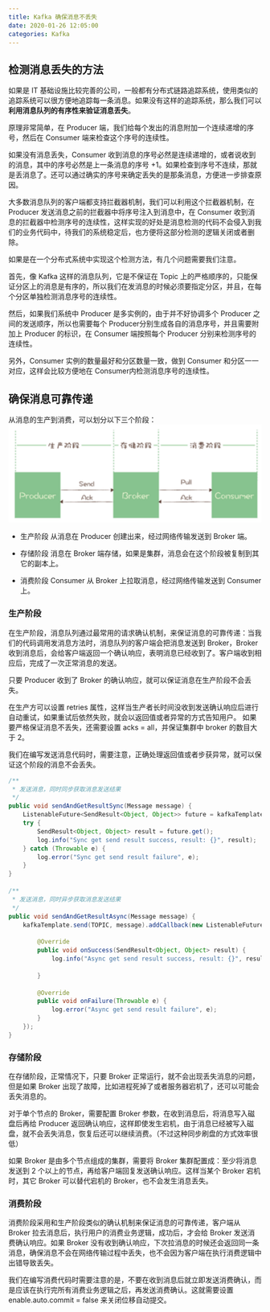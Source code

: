 ```yaml
---
title: Kafka 确保消息不丢失
date: 2020-01-26 12:05:00
categories: Kafka
---
```

## 检测消息丢失的方法
如果是 IT 基础设施比较完善的公司，一般都有分布式链路追踪系统，使用类似的追踪系统可以很方便地追踪每一条消息。如果没有这样的追踪系统，那么我们可以**利用消息队列的有序性来验证消息丢失**。

原理非常简单，在 Producer 端，我们给每个发出的消息附加一个连续递增的序号，然后在 Consumer 端来检查这个序号的连续性。

如果没有消息丢失，Consumer 收到消息的序号必然是连续递增的，或者说收到的消息，其中的序号必然是上一条消息的序号 +1。如果检查到序号不连续，那就是丢消息了。还可以通过确实的序号来确定丢失的是那条消息，方便进一步排查原因。

大多数消息队列的客户端都支持拦截器机制，我们可以利用这个拦截器机制，在 Producer 发送消息之前的拦截器中将序号注入到消息中，在 Consumer 收到消息的拦截器中检测序号的连续性，这样实现的好处是消息检测的代码不会侵入到我们的业务代码中，待我们的系统稳定后，也方便将这部分检测的逻辑关闭或者删除。

如果是在一个分布式系统中实现这个检测方法，有几个问题需要我们注意。

首先，像 Kafka 这样的消息队列，它是不保证在 Topic 上的严格顺序的，只能保证分区上的消息是有序的，所以我们在发消息的时候必须要指定分区，并且，在每个分区单独检测消息序号的连续性。

然后，如果我们系统中 Producer 是多实例的，由于并不好协调多个 Producer 之间的发送顺序，所以也需要每个 Producer分别生成各自的消息序号，并且需要附加上 Producer 的标识，在 Consumer 端按照每个 Producer 分别来检测序号的连续性。

另外，Consumer 实例的数量最好和分区数量一致，做到 Consumer 和分区一一对应，这样会比较方便地在 Consumer内检测消息序号的连续性。

## 确保消息可靠传递
从消息的生产到消费，可以划分以下三个阶段：
![消息生产消费三阶段](/images/kafka/消息生产消费三阶段.png)

* 生产阶段
从消息在 Producer 创建出来，经过网络传输发送到 Broker 端。

* 存储阶段
消息在 Broker 端存储，如果是集群，消息会在这个阶段被复制到其它的副本上。

* 消费阶段
Consumer 从 Broker 上拉取消息，经过网络传输发送到 Consumer 上。

### 生产阶段
在生产阶段，消息队列通过最常用的请求确认机制，来保证消息的可靠传递：当我们的代码调用发消息方法时，消息队列的客户端会把消息发送到 Broker，Broker 收到消息后，会给客户端返回一个确认响应，表明消息已经收到了。客户端收到相应后，完成了一次正常消息的发送。

只要 Producer 收到了 Broker 的确认响应，就可以保证消息在生产阶段不会丢失。

在生产方可以设置 retries 属性，这样当生产者长时间没收到发送确认响应后进行自动重试，如果重试后依然失败，就会以返回值或者异常的方式告知用户。
如果要严格保证消息不丢失，还需要设置 acks = all，并保证集群中 broker 的数目大于 2。

我们在编写发送消息代码时，需要注意，正确处理返回值或者步获异常，就可以保证这个阶段的消息不会丢失。

```java
/**
 * 发送消息，同时同步获取消息发送结果
 */
public void sendAndGetResultSync(Message message) {
    ListenableFuture<SendResult<Object, Object>> future = kafkaTemplate.send(TOPIC, message);
    try {
        SendResult<Object, Object> result = future.get();
        log.info("Sync get send result success, result: {}", result);
    } catch (Throwable e) {
        log.error("Sync get send result failure", e);
    }
}

/**
 * 发送消息，同时异步获取消息发送结果
 */
public void sendAndGetResultAsync(Message message) {
    kafkaTemplate.send(TOPIC, message).addCallback(new ListenableFutureCallback<SendResult<Object, Object>>() {

        @Override
        public void onSuccess(SendResult<Object, Object> result) {
            log.info("Async get send result success, result: {}", result);

        }

        @Override
        public void onFailure(Throwable e) {
            log.error("Async get send result failure", e);
        }
    });
}
```

### 存储阶段
在存储阶段，正常情况下，只要 Broker 正常运行，就不会出现丢失消息的问题，但是如果 Broker 出现了故障，比如进程死掉了或者服务器宕机了，还可以可能会丢失消息的。

对于单个节点的 Broker，需要配置 Broker 参数，在收到消息后，将消息写入磁盘后再给 Producer 返回确认响应，这样即使发生宕机，由于消息已经被写入磁盘，就不会丢失消息，恢复后还可以继续消费。（不过这种同步刷盘的方式效率很低）

如果 Broker 是由多个节点组成的集群，需要将 Broker 集群配置成：至少将消息发送到 2 个以上的节点，再给客户端回复发送确认响应。这样当某个 Broker 宕机时，其它 Broker 可以替代宕机的 Broker，也不会发生消息丢失。

### 消费阶段
消费阶段采用和生产阶段类似的确认机制来保证消息的可靠传递，客户端从 Broker 拉去消息后，执行用户的消费业务逻辑，成功后，才会给 Broker 发送消费确认响应。如果 Broker 没有收到确认响应，下次拉消息的时候还会返回同一条消息，确保消息不会在网络传输过程中丢失，也不会因为客户端在执行消费逻辑中出错导致丢失。

我们在编写消费代码时需要注意的是，不要在收到消息后就立即发送消费确认，而是应该在执行完所有消费业务逻辑之后，再发送消费确认。这就需要设置 enable.auto.commit = false 来关闭位移自动提交。

